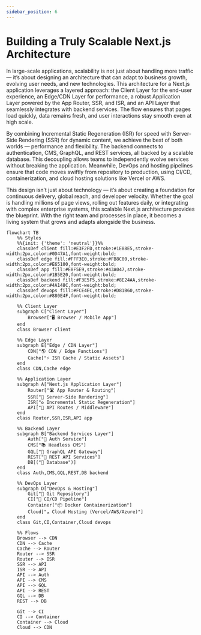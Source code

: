 ```yaml
---
sidebar_position: 6
---
```


# Building a Truly Scalable Next.js Architecture

In large-scale applications, scalability is not just about handling more traffic — it’s about designing an architecture that can adapt to business growth, evolving user needs, and new technologies. This architecture for a Next.js application leverages a layered approach: the Client Layer for the end-user experience, an Edge/CDN Layer for performance, a robust Application Layer powered by the App Router, SSR, and ISR, and an API Layer that seamlessly integrates with backend services. The flow ensures that pages load quickly, data remains fresh, and user interactions stay smooth even at high scale.

By combining Incremental Static Regeneration (ISR) for speed with Server-Side Rendering (SSR) for dynamic content, we achieve the best of both worlds — performance and flexibility. The backend connects to authentication, CMS, GraphQL, and REST services, all backed by a scalable database. This decoupling allows teams to independently evolve services without breaking the application. Meanwhile, DevOps and hosting pipelines ensure that code moves swiftly from repository to production, using CI/CD, containerization, and cloud hosting solutions like Vercel or AWS.

This design isn’t just about technology — it’s about creating a foundation for continuous delivery, global reach, and developer velocity. Whether the goal is handling millions of page views, rolling out features daily, or integrating with complex enterprise systems, this scalable Next.js architecture provides the blueprint. With the right team and processes in place, it becomes a living system that grows and adapts alongside the business.

```mermaid
flowchart TB
    %% Styles
    %%{init: {'theme': 'neutral'}}%%
    classDef client fill:#E3F2FD,stroke:#1E88E5,stroke-width:2px,color:#0D47A1,font-weight:bold;
    classDef edge fill:#FFF3E0,stroke:#FB8C00,stroke-width:2px,color:#E65100,font-weight:bold;
    classDef app fill:#E8F5E9,stroke:#43A047,stroke-width:2px,color:#1B5E20,font-weight:bold;
    classDef backend fill:#F3E5F5,stroke:#8E24AA,stroke-width:2px,color:#4A148C,font-weight:bold;
    classDef devops fill:#FCE4EC,stroke:#D81B60,stroke-width:2px,color:#880E4F,font-weight:bold;

    %% Client Layer
    subgraph C["Client Layer"]
        Browser["🖥️ Browser / Mobile App"]
    end
    class Browser client

    %% Edge Layer
    subgraph E["Edge / CDN Layer"]
        CDN["🌎 CDN / Edge Functions"]
        Cache["⚡ ISR Cache / Static Assets"]
    end
    class CDN,Cache edge

    %% Application Layer
    subgraph A["Next.js Application Layer"]
        Router["🛣️ App Router & Routing"]
        SSR["📄 Server-Side Rendering"]
        ISR["♻️ Incremental Static Regeneration"]
        API["🔌 API Routes / Middleware"]
    end
    class Router,SSR,ISR,API app

    %% Backend Layer
    subgraph B["Backend Services Layer"]
        Auth["🔐 Auth Service"]
        CMS["📚 Headless CMS"]
        GQL["🔎 GraphQL API Gateway"]
        REST["🔗 REST API Services"]
        DB[("💾 Database")]
    end
    class Auth,CMS,GQL,REST,DB backend

    %% DevOps Layer
    subgraph D["DevOps & Hosting"]
        Git["📂 Git Repository"]
        CI["🤖 CI/CD Pipeline"]
        Container["📦 Docker Containerization"]
        Cloud["☁️ Cloud Hosting (Vercel/AWS/Azure)"]
    end
    class Git,CI,Container,Cloud devops

    %% Flows
    Browser --> CDN
    CDN --> Cache
    Cache --> Router
    Router --> SSR
    Router --> ISR
    SSR --> API
    ISR --> API
    API --> Auth
    API --> CMS
    API --> GQL
    API --> REST
    GQL --> DB
    REST --> DB

    Git --> CI
    CI --> Container
    Container --> Cloud
    Cloud --> CDN

```
